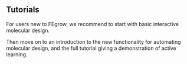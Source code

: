 ## Tutorials

For users new to FEgrow, we recommend to start with basic interactive molecular design.

Then move on to an introduction to the new functionality for automating molecular design, and the full tutorial giving a demonstration of active learning.
